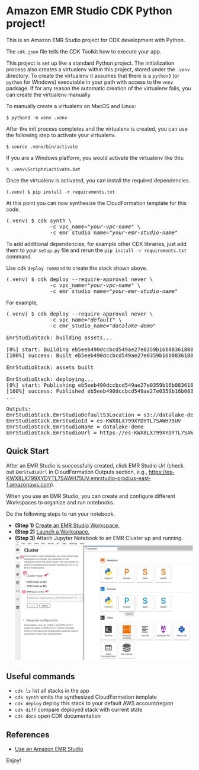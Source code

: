 
# Amazon EMR Studio CDK Python project!

This is an Amazon EMR Studio project for CDK development with Python.

The `cdk.json` file tells the CDK Toolkit how to execute your app.

This project is set up like a standard Python project.  The initialization
process also creates a virtualenv within this project, stored under the `.venv`
directory.  To create the virtualenv it assumes that there is a `python3`
(or `python` for Windows) executable in your path with access to the `venv`
package. If for any reason the automatic creation of the virtualenv fails,
you can create the virtualenv manually.

To manually create a virtualenv on MacOS and Linux:

```
$ python3 -m venv .venv
```

After the init process completes and the virtualenv is created, you can use the following
step to activate your virtualenv.

```
$ source .venv/bin/activate
```

If you are a Windows platform, you would activate the virtualenv like this:

```
% .venv\Scripts\activate.bat
```

Once the virtualenv is activated, you can install the required dependencies.

```
(.venv) $ pip install -r requirements.txt
```

At this point you can now synthesize the CloudFormation template for this code.

<pre>
(.venv) $ cdk synth \
              -c vpc_name="<i>your-vpc-name</i>" \
              -c emr_studio_name="<i>your-emr-studio-name</i>"
</pre>

To add additional dependencies, for example other CDK libraries, just add
them to your `setup.py` file and rerun the `pip install -r requirements.txt`
command.

Use cdk `deploy command` to create the stack shown above.

<pre>
(.venv) $ cdk deploy --require-approval never \
              -c vpc_name="<i>your-vpc-name</i>" \
              -c emr_studio_name="<i>your-emr-studio-name</i>"
</pre>

For example, 
<pre>
(.venv) $ cdk deploy --require-approval never \
              -c vpc_name="<i>default</i>" \
              -c emr_studio_name="<i>datalake-demo</i>"

EmrStudioStack: building assets...

[0%] start: Building eb5eeb490dccbcd549ae27e0359b16b08361800c8444cf3e4a1c969a0c9c84e2:819320734790-us-east-1
[100%] success: Built eb5eeb490dccbcd549ae27e0359b16b08361800c8444cf3e4a1c969a0c9c84e2:819320734790-us-east-1

EmrStudioStack: assets built

EmrStudioStack: deploying...
[0%] start: Publishing eb5eeb490dccbcd549ae27e0359b16b08361800c8444cf3e4a1c969a0c9c84e2:819320734790-us-east-1
[100%] success: Published eb5eeb490dccbcd549ae27e0359b16b08361800c8444cf3e4a1c969a0c9c84e2:819320734790-us-east-1
...

Outputs:
EmrStudioStack.EmrStudioDefaultS3Location = s3://datalake-demo-emr-studio-us-east-1-a4hzjvb
EmrStudioStack.EmrStudioId = es-KWX8LX799XYDYTL7SAWH75UV
EmrStudioStack.EmrStudioName = datalake-demo
EmrStudioStack.EmrStudioUrl = https://es-KWX8LX799XYDYTL7SAWH75UV.emrstudio-prod.us-east-1.amazonaws.com
</pre>

## Quick Start

After an EMR Studio is successfully created, click EMR Studio Url (check out `EmrStudioUrl` in CloudFormation Outputs section, e.g., https://es-KWX8LX799XYDYTL7SAWH75UV.emrstudio-prod.us-east-1.amazonaws.com).

When you use an EMR Studio, you can create and configure different Workspaces to organize and run notebooks.

Do the following steps to run your notebook.

- **(Step 1)** [Create an EMR Studio Workspace.](https://docs.aws.amazon.com/emr/latest/ManagementGuide/emr-studio-configure-workspace.html#emr-studio-create-workspace)
- **(Step 2)** [Launch a Workspace.](https://docs.aws.amazon.com/emr/latest/ManagementGuide/emr-studio-configure-workspace.html#emr-studio-use-workspace)
- **(Step 3)** Attach Jupyter Notebook to an EMR Cluster up and running.
![emr-studio-notebook-attacth-cluster](./emr-studio-notebook-attacth-cluster.png)

## Useful commands

 * `cdk ls`          list all stacks in the app
 * `cdk synth`       emits the synthesized CloudFormation template
 * `cdk deploy`      deploy this stack to your default AWS account/region
 * `cdk diff`        compare deployed stack with current state
 * `cdk docs`        open CDK documentation

## References

 * [Use an Amazon EMR Studio](https://docs.aws.amazon.com/emr/latest/ManagementGuide/use-an-emr-studio.html)

Enjoy!
